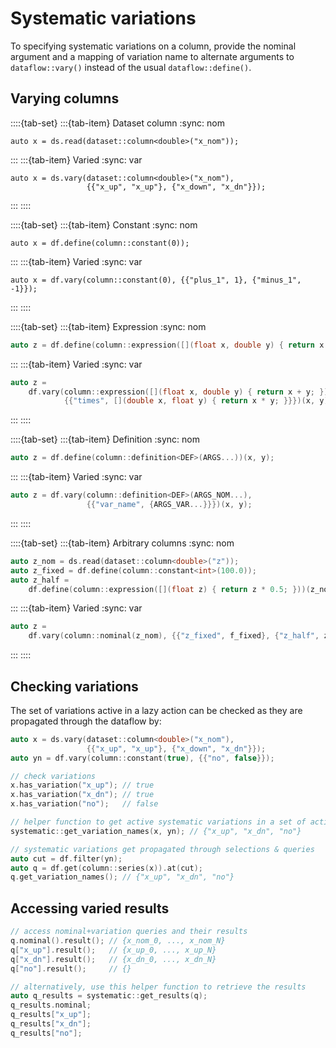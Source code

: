 # Systematic variations

To specifying systematic variations on a column, provide the nominal argument and a mapping of variation name to alternate arguments to `dataflow::vary()` instead of the usual `dataflow::define()`.

## Varying columns

::::{tab-set}
:::{tab-item} Dataset column
:sync: nom
```{code} cpp 
auto x = ds.read(dataset::column<double>("x_nom"));
```
:::
:::{tab-item} Varied
:sync: var
```{code} cpp 
auto x = ds.vary(dataset::column<double>("x_nom"),
                 {{"x_up", "x_up"}, {"x_down", "x_dn"}});
```
:::
::::

::::{tab-set}
:::{tab-item} Constant
:sync: nom
```{code} cpp 
auto x = df.define(column::constant(0));
```
:::
:::{tab-item} Varied
:sync: var
```{code} cpp 
auto x = df.vary(column::constant(0), {{"plus_1", 1}, {"minus_1", -1}});
```
:::
::::

::::{tab-set}
:::{tab-item} Expression
:sync: nom
```cpp
auto z = df.define(column::expression([](float x, double y) { return x + y; })(x, y);
```
:::
:::{tab-item} Varied
:sync: var
```cpp
auto z =
    df.vary(column::expression([](float x, double y) { return x + y; }),
            {{"times", [](double x, float y) { return x * y; }}})(x, y);
```
:::
::::

::::{tab-set}
:::{tab-item} Definition
:sync: nom
```cpp
auto z = df.define(column::definition<DEF>(ARGS...))(x, y);
```
:::
:::{tab-item} Varied
:sync: var
```cpp
auto z = df.vary(column::definition<DEF>(ARGS_NOM...),
                 {{"var_name", {ARGS_VAR...}}})(x, y);
```
:::
::::

::::{tab-set}
:::{tab-item} Arbitrary columns
:sync: nom
```cpp
auto z_nom = ds.read(dataset::column<double>("z"));
auto z_fixed = df.define(column::constant<int>(100.0));
auto z_half =
    df.define(column::expression([](float z) { return z * 0.5; }))(z_nom);
```
:::
:::{tab-item} Varied
:sync: var
```cpp
auto z =
    df.vary(column::nominal(z_nom), {{"z_fixed", f_fixed}, {"z_half", z_half}});
```
:::
::::

## Checking variations

The set of variations active in a lazy action can be checked as they are propagated through the dataflow by:

```cpp
auto x = ds.vary(dataset::column<double>("x_nom"),
                 {{"x_up", "x_up"}, {"x_down", "x_dn"}});
auto yn = df.vary(column::constant(true), {{"no", false}});

// check variations
x.has_variation("x_up"); // true
x.has_variation("x_dn"); // true
x.has_variation("no");   // false

// helper function to get active systematic variations in a set of actions
systematic::get_variation_names(x, yn); // {"x_up", "x_dn", "no"}

// systematic variations get propagated through selections & queries
auto cut = df.filter(yn);
auto q = df.get(column::series(x)).at(cut);
q.get_variation_names(); // {"x_up", "x_dn", "no"}
```

## Accessing varied results

```cpp
// access nominal+variation queries and their results
q.nominal().result(); // {x_nom_0, ..., x_nom_N}
q["x_up"].result();   // {x_up_0, ..., x_up_N}
q["x_dn"].result();   // {x_dn_0, ..., x_dn_N}
q["no"].result();     // {}

// alternatively, use this helper function to retrieve the results
auto q_results = systematic::get_results(q);
q_results.nominal;
q_results["x_up"];
q_results["x_dn"];
q_results["no"];
```